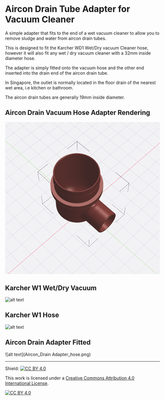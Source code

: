 # Aircon Drain Tube Adapter for Vacuum Cleaner

A simple adapter that fits to the end of a wet vacuum cleaner to allow you to remove sludge and water from aircon drain tubes.

This is designed to fit the Karcher WD1 Wet/Dry vacuum Cleaner hose, however it will also fit any wet / dry vacuum cleaner with a 32mm inside diameter hose.

The adapter is simply fitted onto the vacuum hose and the other end inserted into the drain end of the aircon drain tube.

In Singapore, the outlet is normally located in the floor drain of the nearest wet area, i.e kitchen or bathroom.

The aircon drain tubes are generally 19mm inside diameter.


## Aircon Drain Vacuum Hose Adapter Rendering
![alt text](Aircon_Drain_Adapter_render.png)

## Karcher W1 Wet/Dry Vacuum
![alt text](karcher_wd1_box.png)

## Karcher W1 Hose
![alt text](karcher_wd1_hose.png)

## Aircon Drain Adapter Fitted
![alt text](Aircon_Drain Adapter_hose.png)

---
Shield: [![CC BY 4.0][cc-by-shield]][cc-by]

This work is licensed under a
[Creative Commons Attribution 4.0 International License][cc-by].

[![CC BY 4.0][cc-by-image]][cc-by]

[cc-by]: http://creativecommons.org/licenses/by/4.0/
[cc-by-image]: https://i.creativecommons.org/l/by/4.0/88x31.png
[cc-by-shield]: https://img.shields.io/badge/License-CC%20BY%204.0-lightgrey.svg
